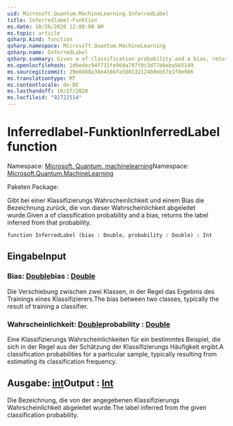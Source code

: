 ```yaml
---
uid: Microsoft.Quantum.MachineLearning.InferredLabel
title: Inferredlabel-Funktion
ms.date: 10/26/2020 12:00:00 AM
ms.topic: article
qsharp.kind: function
qsharp.namespace: Microsoft.Quantum.MachineLearning
qsharp.name: InferredLabel
qsharp.summary: Given a of classification probability and a bias, returns the label inferred from that probability.
ms.openlocfilehash: 1d6edec94f731fe96da797f0c3d77e6eba565149
ms.sourcegitcommit: 29e0d88a30e4166fa580132124b0eb57e1f0e986
ms.translationtype: MT
ms.contentlocale: de-DE
ms.lasthandoff: 10/27/2020
ms.locfileid: "92722514"
---
```

# <a name="inferredlabel-function"></a><span data-ttu-id="1a5c0-102">Inferredlabel-Funktion</span><span class="sxs-lookup"><span data-stu-id="1a5c0-102">InferredLabel function</span></span>

<span data-ttu-id="1a5c0-103">Namespace: [Microsoft. Quantum. machinelearning](xref:Microsoft.Quantum.MachineLearning)</span><span class="sxs-lookup"><span data-stu-id="1a5c0-103">Namespace: [Microsoft.Quantum.MachineLearning](xref:Microsoft.Quantum.MachineLearning)</span></span>

<span data-ttu-id="1a5c0-104">Paketen [](https://nuget.org/packages/)</span><span class="sxs-lookup"><span data-stu-id="1a5c0-104">Package: [](https://nuget.org/packages/)</span></span>


<span data-ttu-id="1a5c0-105">Gibt bei einer Klassifizierungs Wahrscheinlichkeit und einem Bias die Bezeichnung zurück, die von dieser Wahrscheinlichkeit abgeleitet wurde.</span><span class="sxs-lookup"><span data-stu-id="1a5c0-105">Given a of classification probability and a bias, returns the label inferred from that probability.</span></span>

```qsharp
function InferredLabel (bias : Double, probability : Double) : Int
```


## <a name="input"></a><span data-ttu-id="1a5c0-106">Eingabe</span><span class="sxs-lookup"><span data-stu-id="1a5c0-106">Input</span></span>

### <a name="bias--double"></a><span data-ttu-id="1a5c0-107">Bias: [Double](xref:microsoft.quantum.lang-ref.double)</span><span class="sxs-lookup"><span data-stu-id="1a5c0-107">bias : [Double](xref:microsoft.quantum.lang-ref.double)</span></span>

<span data-ttu-id="1a5c0-108">Die Verschiebung zwischen zwei Klassen, in der Regel das Ergebnis des Trainings eines Klassifizierers.</span><span class="sxs-lookup"><span data-stu-id="1a5c0-108">The bias between two classes, typically the result of training a classifier.</span></span>


### <a name="probability--double"></a><span data-ttu-id="1a5c0-109">Wahrscheinlichkeit: [Double](xref:microsoft.quantum.lang-ref.double)</span><span class="sxs-lookup"><span data-stu-id="1a5c0-109">probability : [Double](xref:microsoft.quantum.lang-ref.double)</span></span>

<span data-ttu-id="1a5c0-110">Eine Klassifizierungs Wahrscheinlichkeiten für ein bestimmtes Beispiel, die sich in der Regel aus der Schätzung der Klassifizierungs Häufigkeit ergibt.</span><span class="sxs-lookup"><span data-stu-id="1a5c0-110">A classification probabilities for a particular sample, typically resulting from estimating its classification frequency.</span></span>



## <a name="output--int"></a><span data-ttu-id="1a5c0-111">Ausgabe: [int](xref:microsoft.quantum.lang-ref.int)</span><span class="sxs-lookup"><span data-stu-id="1a5c0-111">Output : [Int](xref:microsoft.quantum.lang-ref.int)</span></span>

<span data-ttu-id="1a5c0-112">Die Bezeichnung, die von der angegebenen Klassifizierungs Wahrscheinlichkeit abgeleitet wurde.</span><span class="sxs-lookup"><span data-stu-id="1a5c0-112">The label inferred from the given classification probability.</span></span>